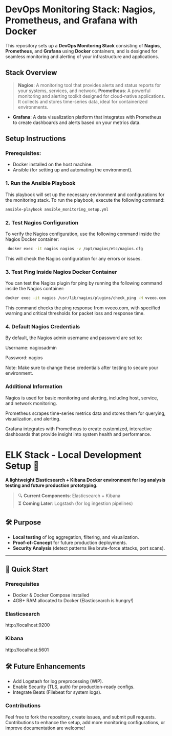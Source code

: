 # DevOps Monitoring Stack: Nagios, Prometheus, and Grafana with Docker

This repository sets up a **DevOps Monitoring Stack** consisting of **Nagios**, **Prometheus**, and **Grafana** using **Docker** containers, and is designed for seamless monitoring and alerting of your infrastructure and applications.

## Stack Overview
> **Nagios**: A monitoring tool that provides alerts and status reports for your systems, services, and network.
> **Prometheus**: A powerful monitoring and alerting toolkit designed for cloud-native applications. It collects and stores time-series data, ideal for containerized environments.
- **Grafana**: A data visualization platform that integrates with Prometheus to create dashboards and alerts based on your metrics data.

## Setup Instructions

### Prerequisites:
- Docker installed on the host machine.
- Ansible (for setting up and automating the environment).

### 1. **Run the Ansible Playbook**
This playbook will set up the necessary environment and configurations for the monitoring stack. To run the playbook, execute the following command:

```bash
ansible-playbook ansible_monitoring_setup.yml
```
### 2. Test Nagios Configuration
To verify the Nagios configuration, use the following command inside the Nagios Docker container:

```bash
 docker exec -it nagios nagios -v /opt/nagios/etc/nagios.cfg
```
This will check the Nagios configuration for any errors or issues.


### 3. Test Ping Inside Nagios Docker Container
You can test the Nagios plugin for ping by running the following command inside the Nagios container:

```bash
docker exec -it nagios /usr/lib/nagios/plugins/check_ping -H vveeo.com -w 100.0,20% -c 500.0,60%
```
This command checks the ping response from vveeo.com, with specified warning and critical thresholds for packet loss and response time.

### 4. Default Nagios Credentials
By default, the Nagios admin username and password are set to:


Username: nagiosadmin

Password: nagios

Note: Make sure to change these credentials after testing to secure your environment.

### Additional Information
Nagios is used for basic monitoring and alerting, including host, service, and network monitoring.

Prometheus scrapes time-series metrics data and stores them for querying, visualization, and alerting.

Grafana integrates with Prometheus to create customized, interactive dashboards that provide insight into system health and performance.

# ELK Stack - Local Development Setup 🚀

**A lightweight Elasticsearch + Kibana Docker environment for log analysis testing and future production prototyping.**

> 🔍 **Current Components**: Elasticsearch + Kibana  
> ⏳ **Coming Later**: Logstash (for log ingestion pipelines)  

## 🛠️ Purpose
- **Local testing** of log aggregation, filtering, and visualization.
- **Proof-of-Concept** for future production deployments.
- **Security Analysis** (detect patterns like brute-force attacks, port scans).

---

## 🚀 Quick Start

### Prerequisites
- Docker & Docker Compose installed
- 4GB+ RAM allocated to Docker (Elasticsearch is hungry!)

### Elasticsearch	
http://localhost:9200

### Kibana	
http://localhost:5601


## 🛠️ Future Enhancements
 - Add Logstash for log preprocessing (WIP).
 - Enable Security (TLS, auth) for production-ready configs. 
 - Integrate Beats (Filebeat for system logs).
### Contributions
Feel free to fork the repository, create issues, and submit pull requests. Contributions to enhance the setup, add more monitoring configurations, or improve documentation are welcome!